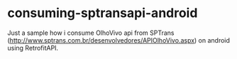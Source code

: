 # consuming-sptransapi-android
Just a sample how i consume OlhoVivo api from SPTrans (http://www.sptrans.com.br/desenvolvedores/APIOlhoVivo.aspx) on android using RetrofitAPI.
